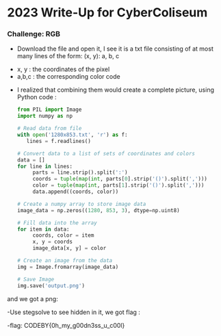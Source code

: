 # 2023 Write-Up for CyberColiseum

### Challenge: RGB

- Download the file and open it, I see it is a txt file consisting of at most many lines of the form: (x, y): a, b, c
 + x, y : the coordinates of the pixel
 + a,b,c : the corresponding color code
- I realized that combining them would create a complete picture, using Python code :
  ```python
  from PIL import Image
  import numpy as np

  # Read data from file
  with open('1280x853.txt', 'r') as f:
     lines = f.readlines()

  # Convert data to a list of sets of coordinates and colors
  data = []
  for line in lines:
       parts = line.strip().split(':')
       coords = tuple(map(int, parts[0].strip('()').split(',')))
       color = tuple(map(int, parts[1].strip('()').split(',')))
       data.append((coords, color))
  
  # Create a numpy array to store image data
  image_data = np.zeros((1280, 853, 3), dtype=np.uint8)
  
  # Fill data into the array
  for item in data:
       coords, color = item
       x, y = coords
       image_data[x, y] = color
  
  # Create an image from the data
  img = Image.fromarray(image_data)
  
  # Save Image
  img.save('output.png')

and we got a png: 

-Use stegsolve to see hidden in it, we got flag : 



-flag: CODEBY{0h_my_g00dn3ss_u_c00l}
